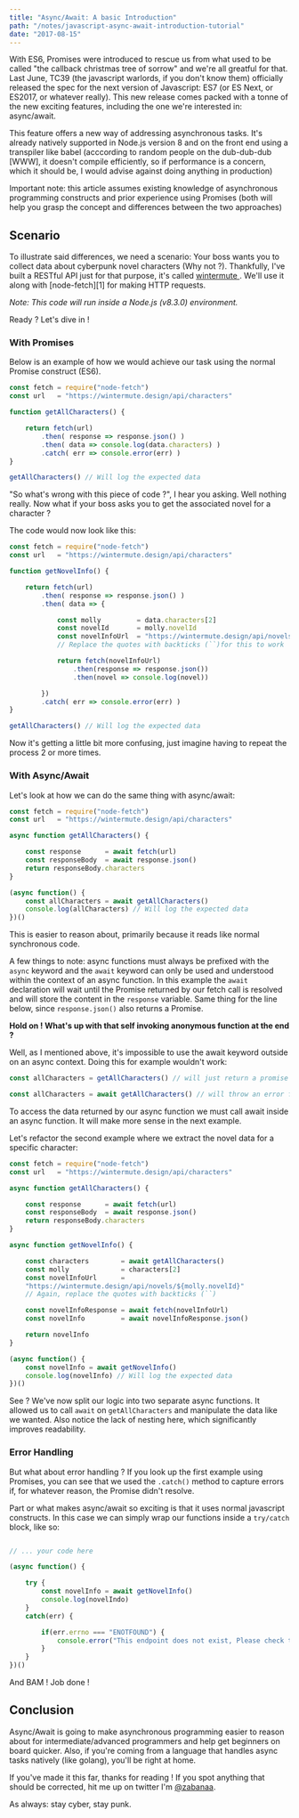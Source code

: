 ```yaml
---
title: "Async/Await: A basic Introduction"
path: "/notes/javascript-async-await-introduction-tutorial"
date: "2017-08-15"
---
```


With ES6, Promises were introduced to rescue us from what used to be called "the
callback christmas tree of sorrow" and we're all greatful for that. Last June,
TC39 (the javascript warlords, if you don't know them) officially released the
spec for the next version of Javascript: ES7 (or ES Next, or ES2017, or whatever
really). This new release comes packed with a tonne of the new exciting
features, including the one we're interested in: async/await.

This feature offers a new way of addressing asynchronous tasks. It's already
natively supported  in Node.js version 8 and on the front end using a transpiler
like babel (acccording to random people on the dub-dub-dub [WWW], it doesn't
compile efficiently, so if performance is a concern, which it should be, I
would advise against doing anything in production)

Important note: this article assumes existing knowledge of asynchronous
programming constructs and prior experience using Promises (both will help you
grasp the concept and differences between the two approaches)

## Scenario

To illustrate said differences, we need a scenario: Your boss wants you to
collect data about cyberpunk novel characters (Why not ?). Thankfully, I've
built a RESTful API just for that purpose, it's called [ wintermute ][0]. We'll use
it along with [node-fetch][1] for making HTTP requests.

*Note: This code will run inside a Node.js (v8.3.0) environment.*

Ready ? Let's dive in !

### With Promises

Below is an example of how we would achieve our task using the normal Promise
construct (ES6).

```javascript
const fetch = require("node-fetch")
const url   = "https://wintermute.design/api/characters"

function getAllCharacters() {

    return fetch(url)
        .then( response => response.json() )
        .then( data => console.log(data.characters) )
        .catch( err => console.error(err) )
}

getAllCharacters() // Will log the expected data
```

"So what's wrong with this piece of code ?", I hear you asking. Well nothing
really. Now what if your boss asks you to get the associated novel for a character ?

The code would now look like this:

```javascript
const fetch = require("node-fetch")
const url   = "https://wintermute.design/api/characters"

function getNovelInfo() {

    return fetch(url)
        .then( response => response.json() )
        .then( data => {

            const molly         = data.characters[2]
            const novelId       = molly.novelId
            const novelInfoUrl  = "https://wintermute.design/api/novels/${novelId}"
            // Replace the quotes with backticks (``)for this to work

            return fetch(novelInfoUrl)
                .then(response => response.json())
                .then(novel => console.log(novel))

        })
        .catch( err => console.error(err) )
}

getAllCharacters() // Will log the expected data
```
Now it's getting a little bit more confusing, just imagine having to repeat the
process 2 or more times.

### With Async/Await

Let's look at how we can do the same thing with async/await:

```javascript
const fetch = require("node-fetch")
const url   = "https://wintermute.design/api/characters"

async function getAllCharacters() {

    const response      = await fetch(url)
    const responseBody  = await response.json()
    return responseBody.characters
}

(async function() {
    const allCharacters = await getAllCharacters()
    console.log(allCharacters) // Will log the expected data
})()

```
This is easier to reason about, primarily because it reads like normal
synchronous code.

A few things to note: async functions must always be prefixed with the `async`
keyword and the `await` keyword can only be used and understood within the context
of an async function.
In this example the `await` declaration will wait until the Promise returned by our
fetch call is resolved and will store the content in the `response` variable.
Same thing for the line below, since `response.json()` also returns a Promise.

**Hold on ! What's up with that self invoking anonymous function at the end ?**

Well, as I mentioned above, it's impossible to use the await keyword outside on
an async context. Doing this for example wouldn't work:

```javascript
const allCharacters = getAllCharacters() // will just return a promise to be resolved using .then()

const allCharacters = await getAllCharacters() // will throw an error for the reason explained above
```

To access the data returned by our async function we must call await inside an
async function. It will make more sense in the next example.

Let's refactor the second example where we extract the novel data for a specific
character:

```javascript
const fetch = require("node-fetch")
const url   = "https://wintermute.design/api/characters"

async function getAllCharacters() {

    const response      = await fetch(url)
    const responseBody  = await response.json()
    return responseBody.characters
}

async function getNovelInfo() {

    const characters        = await getAllCharacters()
    const molly             = characters[2]
    const novelInfoUrl      =
    "https://wintermute.design/api/novels/${molly.novelId}"
    // Again, replace the quotes with backticks (``)

    const novelInfoResponse = await fetch(novelInfoUrl)
    const novelInfo         = await novelInfoResponse.json()

    return novelInfo
}

(async function() {
    const novelInfo = await getNovelInfo()
    console.log(novelInfo) // Will log the expected data
})()
```

See ? We've now split our logic into two separate async functions. It allowed
us to call `await` on `getAllCharacters` and manipulate the data like we wanted.
Also notice the lack of nesting here, which significantly improves readability.

### Error Handling

But what about error handling ? If you look up the first example using Promises,
you can see that we used the `.catch()` method to capture errors if, for whatever
reason, the Promise didn't resolve.

Part or what makes async/await so exciting is that it uses normal javascript
constructs.
In this case we can simply wrap our functions inside a `try/catch ` block, like so:

```javascript

// ... your code here

(async function() {

    try {
        const novelInfo = await getNovelInfo()
        console.log(novelIndo)
    }
    catch(err) {

        if(err.errno === "ENOTFOUND") {
            console.error("This endpoint does not exist, Please check the URL")
        }
    }
})()

```
And BAM ! Job done !

## Conclusion

Async/Await is going to make asynchronous programming easier to reason about
for intermediate/advanced programmers and help get beginners on board quicker.
Also, if you're coming from a language that handles async tasks natively (like
golang), you'll be right at home.

If you've made it this far, thanks for reading ! If you spot anything that
should be corrected, hit me up on twitter I'm [@zabanaa](https://twitter.com/zabanaa).

As always: stay cyber, stay punk.

[0]: https://wintermute.design
[0]: https://www.npmjs.com/package/node-fetch
